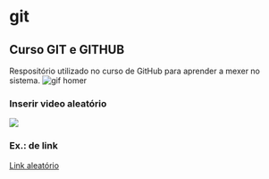 # git
## Curso GIT e GITHUB
Respositório utilizado no curso de GitHub para aprender a mexer no sistema. 
![gif homer](https://github.com/zheyhanef/git/blob/master/BaggyDeficientJunebug-small.gif)
### Inserir video aleatório
[![](http://img.youtube.com/vi/bGqw8crGZ7Y/0.jpg)](http://www.youtube.com/watch?v=bGqw8crGZ7Y "Teste 01")
### Ex.: de link
[Link aleatório](http://embedyoutube.org/)
